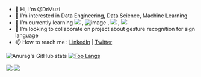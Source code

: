 - 👋 Hi, I’m @DrMuzi
- 👀 I’m interested in Data Engineering, Data Science, Machine Learning
- 🌱 I’m currently learning <img src="https://img.shields.io/badge/Python-FFD43B?style=for-the-badge&logo=python&logoColor=blue" /> , ![image](https://img.shields.io/badge/R-276DC3?style=for-the-badge&logo=r&logoColor=white) , <img src="https://img.shields.io/badge/Java-ED8B00?style=for-the-badge&logo=java&logoColor=white"/> , <img src="https://img.shields.io/badge/Kotlin-0095D5?&style=for-the-badge&logo=kotlin&logoColor=white/"> 
- 💞️ I’m looking to collaborate on project about gesture recognition for sign language
- 📫 How to reach me : <a href="https://www.linkedin.com/in/dimas-rafi-ramaharmuzi-42765077/">LinkedIn</a> | <a href="https://twitter.com/RafiMuzi">Twitter</a>

<!---
DrMuzi/DrMuzi is a ✨ special ✨ repository because its `README.md` (this file) appears on your GitHub profile.
You can click the Preview link to take a look at your changes.
--->

![Anurag's GitHub stats](https://github-readme-stats.vercel.app/api?username=DrMuzi&show_icons=true&theme=github_dark&count_private=true&include_all_commits=true)
[![Top Langs](https://github-readme-stats.vercel.app/api/top-langs/?username=DrMuzi&langs_count=10&theme=github_dark&layout=compact)](https://github.com/DrMuzi/github-readme-stats)

<a href="https://github.com/DrMuzi/HUWAEI-MapsKit-OfficeGovApps">
  <img align="center" src="https://github-readme-stats.vercel.app/api/pin/?username=DrMuzi&repo=HUWAEI-MapsKit-OfficeGovApps&theme=github_dark&show_owner=true" />
</a>

<a href="https://github.com/HighkalW/CapstoneProject">
  <img align="center" src="https://github-readme-stats.vercel.app/api/pin/?username=HighkalW&repo=CapstoneProject&theme=github_dark&show_owner=true" />
</a>
